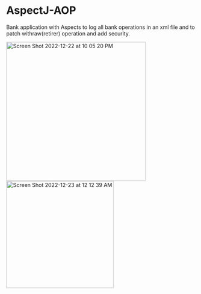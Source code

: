 # AspectJ-AOP
Bank application with Aspects to log all bank operations in an xml file and to patch withraw(retirer) operation and add security.

<img width="370" alt="Screen Shot 2022-12-22 at 10 05 20 PM" src="https://user-images.githubusercontent.com/84875875/209226112-95ee0d66-f5e2-4097-8653-a42a57d50969.png">

<img width="285" alt="Screen Shot 2022-12-23 at 12 12 39 AM" src="https://user-images.githubusercontent.com/84875875/209240578-494fb58e-b02c-40d3-a8bf-8428292634fc.png">
